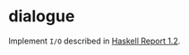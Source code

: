 # dialogue

Implement `I/O` described in [Haskell Report 1.2](https://www.haskell.org/definition/haskell-report-1.2.ps.gz).
